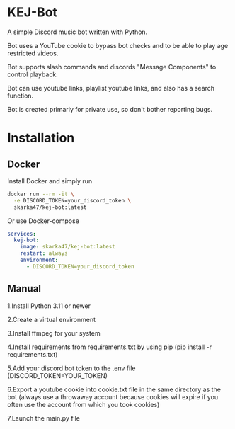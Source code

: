# KEJ-Bot

A simple Discord music bot written with Python.

Bot uses a YouTube cookie to bypass bot checks and to be able to play age restricted videos.

Bot supports slash commands and discords "Message Components" to control playback.

Bot can use youtube links, playlist youtube links, and also has a search function.

Bot is created primarly for private use, so don't bother reporting bugs.

# Installation

## Docker

Install Docker and simply run

```bash
docker run --rm -it \
  -e DISCORD_TOKEN=your_discord_token \
  skarka47/kej-bot:latest
```

Or use Docker-compose

```yaml
services:
  kej-bot:
    image: skarka47/kej-bot:latest
    restart: always
    environment:
      - DISCORD_TOKEN=your_discord_token
```

## Manual

1.Install Python 3.11 or newer

2.Create a virtual environment

3.Install ffmpeg for your system

4.Install requirements from requirements.txt by using pip (pip install -r requirements.txt)

5.Add your discord bot token to the .env file (DISCORD_TOKEN=YOUR_TOKEN)

6.Export a youtube cookie into cookie.txt file in the same directory as the bot (always use a throwaway account because cookies will expire if you often use the account from which you took cookies)

7.Launch the main.py file
